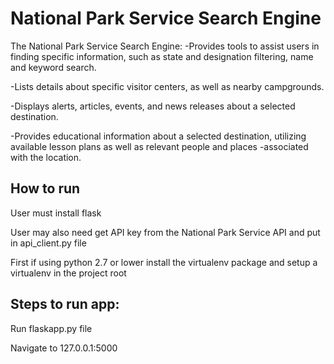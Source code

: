 # National Park Service Search Engine
The National Park Service Search Engine:
-Provides tools to assist users in finding specific information, such as state and designation filtering, name and keyword search.

-Lists details about specific visitor centers, as well as nearby campgrounds.

-Displays alerts, articles, events, and news releases about a selected destination.

-Provides educational information about a selected destination, utilizing available lesson plans as well as relevant people and places -associated with the location.

## How to run
User must install flask

User may also need get API key from the National Park Service API and put in api_client.py file

First if using python 2.7 or lower install the virtualenv package and setup a virtualenv in the project root

## Steps to run app:

Run flaskapp.py file

Navigate to 127.0.0.1:5000

